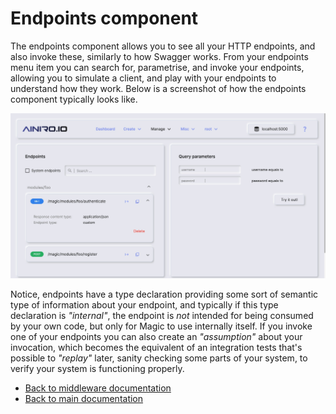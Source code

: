 
# Endpoints component

The endpoints component allows you to see all your HTTP endpoints, and also invoke these, similarly
to how Swagger works. From your endpoints menu item you can search for, parametrise, and invoke
your endpoints, allowing you to simulate a client, and play with your endpoints to understand how
they work. Below is a screenshot of how the endpoints component typically looks like.

![Endpoints](https://raw.githubusercontent.com/polterguy/polterguy.github.io/master/images/endpoints.jpg)

Notice, endpoints have a type declaration providing some sort of semantic type of information about
your endpoint, and typically if this type declaration is _"internal"_, the endpoint is _not_
intended for being consumed by your own code, but only for Magic to use internally itself.
If you invoke one of your endpoints you can also create an _"assumption"_ about your invocation,
which becomes the equivalent of an integration tests that's possible to _"replay"_ later,
sanity checking some parts of your system, to verify your system is functioning properly.

* [Back to middleware documentation](/documentation/magic/)
* [Back to main documentation](/documentation/)
